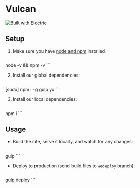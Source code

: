 # Vulcan

[![Built with Electric](https://img.shields.io/badge/built%20with-electric-f3c302.svg?style=flat)](http://electricjs.com)

## Setup

1. Make sure you have [node and npm](https://nodejs.org/en/download/) installed:

	```sh
node -v && npm -v
	```

2. Install our global dependencies:

	```sh
[sudo] npm i -g gulp yo
	```

3. Install our local dependencies:

	```sh
npm i
	```

## Usage

* Build the site, serve it locally, and watch for any changes:

	```
gulp
	```

* Deploy to production (send build files to `wedeploy` branch):

	```
gulp deploy
	```
